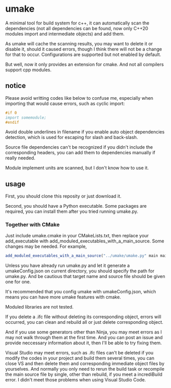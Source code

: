 # umake

A minimal tool for build system for c++, it can automatically scan the dependencies (not all dependencies can be found, now only C++20 modules import and intermediate objects) and add them.

As umake will cache the scanning results, you may want to delete it or disable it, should it caused errors, though I think there will not be a change for that to occur. Configurations are supported but not enabled by default.

But well, now it only provides an extension for cmake. And not all compilers support cpp modules.

## notice

Please avoid writting codes like below to confuse me, especially when importing that would cause errors, such as cyclic import:

```cpp
#if 0
import somemodule;
#endif
```

Avoid double underlines in filename if you enable auto object dependencies detection, which is used for escaping for slash and back-slash.

Source file dependencies can't be recognized if you didn't include the corresponding headers, you can add them to dependencies manually if really needed.

Module implement units are scanned, but I don't know how to use it.

## usage

First, you should clone this reposity or just download it.

Second, you should have a Python executable. Some packages are required, you can install them after you tried running umake.py.

### Together with CMake

Just include umake.cmake in your CMakeLists.txt, then replace your add_executable with add_moduled_executables_with_a_main_source. Some changes may be needed. For example,

```CMake
add_moduled_executables_with_a_main_source("../umake/umake.py" main main.cpp tests tests.cpp)
```

Unless you have already run umake.py and let it generate a umakeConfig.json on current directory, you should specify the path for umake.py. And be cautious that target name and source file should be given one for one.

It's recommended that you config umake with umakeConfig.json, which means you can have more umake features with cmake.

Moduled libraries are not tested.

If you delete a .ifc file without deleting its corresponding object, errors will occurred, you can clean and rebuild all or just delete corresponding object.

And if you use some generators other than Ninja, you may meet errors as I may not walk through them at the first time. And you can post an issue and provide neccessary information about it, then I'll be able to try fixing them.

Visual Studio may meet errors, such as .ifc files can't be deleted if you modify the codes in your project and build them several times, you can close VS and then delete them and corresponding immediate object files by yourselves. And normally you only need to rerun the build task or recompile the main source file by single, other than rebuild, if you meet a incrediBuild error. I didn't meet those problems when using Visual Studio Code.
